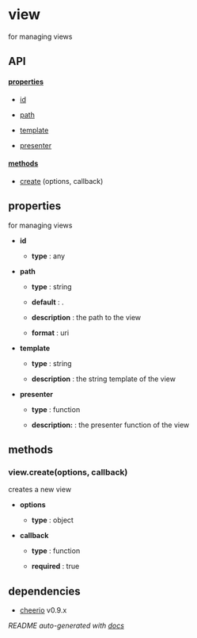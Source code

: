 # view


for managing views

## API

#### [properties](#view-properties)

  - [id](#view-properties-id)

  - [path](#view-properties-path)

  - [template](#view-properties-template)

  - [presenter](#view-properties-presenter)


#### [methods](#view-methods)

  - [create](#view-methods-create) (options, callback)



<a name="view-properties"></a>

## properties 
for managing views

- **id** 

  - **type** : any

- **path** 

  - **type** : string

  - **default** : .

  - **description** : the path to the view

  - **format** : uri

- **template** 

  - **type** : string

  - **description** : the string template of the view

- **presenter** 

  - **type** : function

  - **description:** : the presenter function of the view



<a name="view-methods"></a> 

## methods 

<a name="view-methods-create"></a> 

### view.create(options, callback)

creates a new view

- **options** 

  - **type** : object

- **callback** 

  - **type** : function

  - **required** : true



## dependencies 
- [cheerio](http://npmjs.org/package/cheerio) v0.9.x


*README auto-generated with [docs](https://github.com/bigcompany/resources/tree/master/docs)*